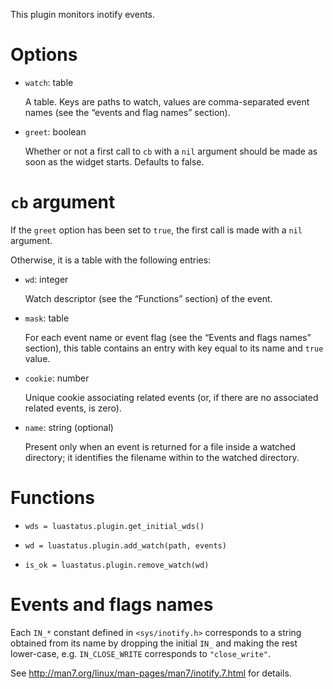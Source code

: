 This plugin monitors inotify events.

Options
===
* `watch`: table

    A table. Keys are paths to watch, values are comma-separated event names (see the “events and flag names” section).

* `greet`: boolean

   Whether or not a first call to `cb` with a `nil` argument should be made as soon as the widget starts. Defaults to false.

`cb` argument
===
If the `greet` option has been set to `true`, the first call is made with a `nil` argument.

Otherwise, it is a table with the following entries:

  * `wd`: integer

    Watch descriptor (see the “Functions” section) of the event.

  * `mask`: table

    For each event name or event flag (see the “Events and flags names” section), this table contains an entry with key equal to its name and `true` value.

  * `cookie`: number

    Unique cookie associating related events (or, if there are no associated related events, is zero).

  * `name`: string (optional)

    Present only when an event is returned for a file inside a watched directory; it identifies the filename within to the watched directory.

Functions
===
* `wds = luastatus.plugin.get_initial_wds()`

* `wd = luastatus.plugin.add_watch(path, events)`

* `is_ok = luastatus.plugin.remove_watch(wd)`

Events and flags names
===
Each `IN_*` constant defined in `<sys/inotify.h>` corresponds to a string obtained from its name by dropping the initial `IN_` and making the rest lower-case, e.g. `IN_CLOSE_WRITE` corresponds to `"close_write"`.

See http://man7.org/linux/man-pages/man7/inotify.7.html for details.
